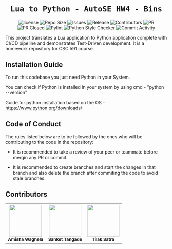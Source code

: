  <div align="center">

 
 # `Lua to Python - AutoSE HW4 - Bins`

![license](https://img.shields.io/github/license/amisha-w/AutoSE-HW5-Bins)
![Repo Size](https://img.shields.io/github/repo-size/amisha-w/AutoSE-HW5-Bins)
![Issues](https://img.shields.io/github/issues-closed-raw/amisha-w/AutoSE-HW5-Bins?color=yellow)
![Release](https://img.shields.io/github/v/release/amisha-w/AutoSE-HW5-Bins?color=green)
![Contributors](https://img.shields.io/github/contributors/amisha-w/AutoSE-HW5-Bins?color=cyan)
![PR](https://img.shields.io/github/issues-pr/amisha-w/AutoSE-HW5-Bins?color=red)
![PR Closed](https://img.shields.io/github/issues-pr-closed-raw/amisha-w/AutoSE-HW5-Bins?color=red)
![Pylint](https://img.shields.io/github/actions/workflow/status/amisha-w/AutoSE-HW5-Bins/pylint.yml?label=PyLint)
![Python Style Checker](https://img.shields.io/github/actions/workflow/status/amisha-w/AutoSE-HW5-Bins/style_checker.yml?label=Python%20Style%20Checker)
![Commit Activity](https://img.shields.io/github/commit-activity/w/amisha-w/AutoSE-HW5-Bins?color=blue)

</div>
This project translates a Lua application to Python application complete with CI/CD pipeline and demonstrates Test-Driven development. It is a homework repository for CSC 591 course. 

## Installation Guide

To run this codebase you just need Python in your System.

You can check if Python is installed in your system by using cmd - "python --version"

Guide for python installation based on the OS - https://www.python.org/downloads/

## Code of Conduct

The rules listed below are to be followed by the ones who will be contributing to the code in the repository:

- It is recommended to take a review of your peer or teammate before mergin any PR or commit.

- It is recommended to create branches and start the changes in that branch and also delete the branch after commiting the code to avoid stale branches.

## Contributors
  
<table>
  <tr>
  <td align="center"><a href="https://github.com/amisha-w"><img src="https://avatars.githubusercontent.com/amisha-w" width="100px;" alt=""/><br /><sub><b>Amisha Waghela</b></sub></a></td>
  <td align="center"><a href="https://github.com/sankettangade"><img src="https://avatars.githubusercontent.com/sankettangade" width="100px;" alt=""/><br /><sub><b>Sanket Tangade</b></sub></a></td>
  <td align="center"><a href="https://github.com/tilaksatra"><img src="https://avatars.githubusercontent.com/tilaksatra" width="100px;" alt=""/><br /><sub><b>Tilak Satra</b></sub></a></td>
  </tr>
</table>


